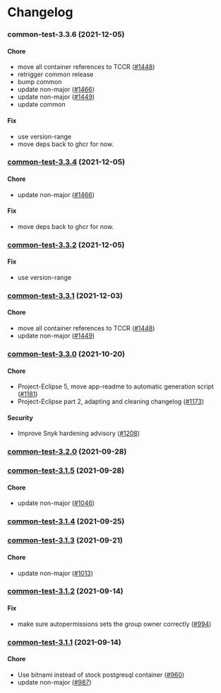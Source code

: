 # Changelog<br>


<a name="common-test-3.3.6"></a>
### common-test-3.3.6 (2021-12-05)

#### Chore

* move all container references to TCCR ([#1448](https://github.com/truecharts/apps/issues/1448))
* retrigger common release
* bump common
* update non-major ([#1466](https://github.com/truecharts/apps/issues/1466))
* update non-major ([#1449](https://github.com/truecharts/apps/issues/1449))
* update common

#### Fix

* use version-range
* move deps back to ghcr for now.



<a name="common-test-3.3.4"></a>
### [common-test-3.3.4](https://github.com/truecharts/apps/compare/common-test-3.3.2...common-test-3.3.4) (2021-12-05)

#### Chore

* update non-major ([#1466](https://github.com/truecharts/apps/issues/1466))

#### Fix

* move deps back to ghcr for now.



<a name="common-test-3.3.2"></a>
### [common-test-3.3.2](https://github.com/truecharts/apps/compare/common-test-3.3.1...common-test-3.3.2) (2021-12-05)

#### Fix

* use version-range



<a name="common-test-3.3.1"></a>
### [common-test-3.3.1](https://github.com/truecharts/apps/compare/common-test-3.3.0...common-test-3.3.1) (2021-12-03)

#### Chore

* move all container references to TCCR ([#1448](https://github.com/truecharts/apps/issues/1448))
* update non-major ([#1449](https://github.com/truecharts/apps/issues/1449))



<a name="common-test-3.3.0"></a>
### [common-test-3.3.0](https://github.com/truecharts/apps/compare/common-test-3.2.0...common-test-3.3.0) (2021-10-20)

#### Chore

* Project-Eclipse 5, move app-readme to automatic generation script ([#1181](https://github.com/truecharts/apps/issues/1181))
* Project-Eclipse part 2, adapting and cleaning changelog ([#1173](https://github.com/truecharts/apps/issues/1173))

#### Security

* Improve Snyk hardening advisory ([#1208](https://github.com/truecharts/apps/issues/1208))



<a name="common-test-3.2.0"></a>
### [common-test-3.2.0](https://github.com/truecharts/apps/compare/common-test-3.1.5...common-test-3.2.0) (2021-09-28)



<a name="common-test-3.1.5"></a>
### [common-test-3.1.5](https://github.com/truecharts/apps/compare/common-test-3.1.4...common-test-3.1.5) (2021-09-28)

#### Chore

* update non-major ([#1046](https://github.com/truecharts/apps/issues/1046))



<a name="common-test-3.1.4"></a>
### [common-test-3.1.4](https://github.com/truecharts/apps/compare/common-test-3.1.3...common-test-3.1.4) (2021-09-25)



<a name="common-test-3.1.3"></a>
### [common-test-3.1.3](https://github.com/truecharts/apps/compare/common-test-3.1.2...common-test-3.1.3) (2021-09-21)

#### Chore

* update non-major ([#1013](https://github.com/truecharts/apps/issues/1013))



<a name="common-test-3.1.2"></a>
### [common-test-3.1.2](https://github.com/truecharts/apps/compare/common-test-3.1.1...common-test-3.1.2) (2021-09-14)

#### Fix

* make sure autopermissions sets the group owner correctly ([#994](https://github.com/truecharts/apps/issues/994))



<a name="common-test-3.1.1"></a>
### [common-test-3.1.1](https://github.com/truecharts/apps/compare/common-test-3.1.0...common-test-3.1.1) (2021-09-14)

#### Chore

* Use bitnami instead of stock postgresql container ([#960](https://github.com/truecharts/apps/issues/960))
* update non-major ([#987](https://github.com/truecharts/apps/issues/987))
